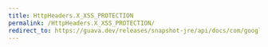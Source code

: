 ```yaml
---
title: HttpHeaders.X_XSS_PROTECTION
permalink: /HttpHeaders.X_XSS_PROTECTION/
redirect_to: https://guava.dev/releases/snapshot-jre/api/docs/com/google/common/net/HttpHeaders.html#X_XSS_PROTECTION
---
```

